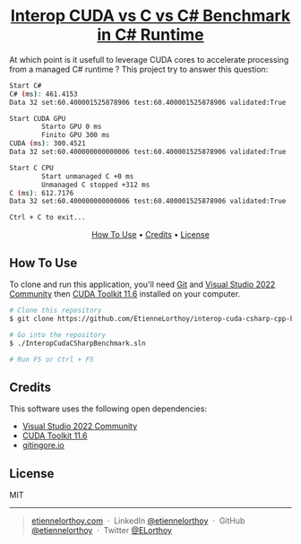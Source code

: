 
<h1 align="center">
  <br>
   <a href="https://etiennelorthoy.com">Interop CUDA vs C vs C# Benchmark in C# Runtime</a>
  <br>
</h1>

At which point is it usefull to leverage CUDA cores to accelerate processing from a managed C# runtime ? This project try to answer this question:

```bash
Start C#
C# (ms): 461.4153
Data 32 set:60.400001525878906 test:60.400001525878906 validated:True

Start CUDA GPU
        Starto GPU 0 ms
        Finito GPU 300 ms
CUDA (ms): 300.4521
Data 32 set:60.400000000000006 test:60.400001525878906 validated:True

Start C CPU
        Start unmanaged C +0 ms
        Unmanaged C stopped +312 ms
C (ms): 612.7176
Data 32 set:60.400000000000006 test:60.400001525878906 validated:True

Ctrl + C to exit...
```

<p align="center">
  <a href="#how-to-use">How To Use</a> •
  <a href="#credits">Credits</a> •
  <a href="#license">License</a>
</p>

## How To Use

To clone and run this application, you'll need [Git](https://git-scm.com) and [Visual Studio 2022 Community](https://visualstudio.microsoft.com/downloads/) then [CUDA Toolkit 11.6](https://developer.nvidia.com/cuda-downloads?target_os=Windows&target_arch=x86_64) installed on your computer.

```bash
# Clone this repository
$ git clone https://github.com/EtienneLorthoy/interop-cuda-csharp-cpp-benchmark

# Go into the repository
$ ./InteropCudaCSharpBenchmark.sln

# Run F5 or Ctrl + F5
```

## Credits

This software uses the following open dependencies:

- [Visual Studio 2022 Community](https://visualstudio.microsoft.com/downloads/)
- [CUDA Toolkit 11.6](https://developer.nvidia.com/cuda-downloads?target_os=Windows&target_arch=x86_64)
- [gitingore.io](https://www.toptal.com/developers/gitignore)

## License

MIT

---

> [etiennelorthoy.com](https://etiennelorthoy.com) &nbsp;&middot;&nbsp;
> LinkedIn [@etiennelorthoy](https://www.linkedin.com/in/etienne-lorthoy/) &nbsp;&middot;&nbsp;
> GitHub [@etiennelorthoy](https://github.com/EtienneLorthoy) &nbsp;&middot;&nbsp;
> Twitter [@ELorthoy](https://twitter.com/ELorthoy)
